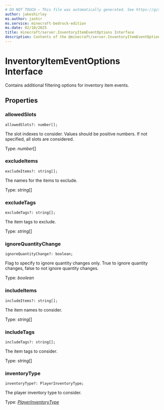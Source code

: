 ```yaml
---
# DO NOT TOUCH — This file was automatically generated. See https://github.com/mojang/minecraftapidocsgenerator to modify descriptions, examples, etc.
author: jakeshirley
ms.author: jashir
ms.service: minecraft-bedrock-edition
ms.date: 02/10/2025
title: minecraft/server.InventoryItemEventOptions Interface
description: Contents of the @minecraft/server.InventoryItemEventOptions class.
---
```

# InventoryItemEventOptions Interface

Contains additional filtering options for inventory item events.

## Properties

### **allowedSlots**
`allowedSlots?: number[];`

The slot indexes to consider. Values should be positive numbers. If not specified, all slots are considered.

Type: *number*[]

### **excludeItems**
`excludeItems?: string[];`

The names for the items to exclude.

Type: *string*[]

### **excludeTags**
`excludeTags?: string[];`

The item tags to exclude.

Type: *string*[]

### **ignoreQuantityChange**
`ignoreQuantityChange?: boolean;`

Flag to specify to ignore quantity changes only. True to ignore quantity changes, false to not ignore quantity changes.

Type: *boolean*

### **includeItems**
`includeItems?: string[];`

The item names to consider.

Type: *string*[]

### **includeTags**
`includeTags?: string[];`

The item tags to consider.

Type: *string*[]

### **inventoryType**
`inventoryType?: PlayerInventoryType;`

The player inventory type to consider.

Type: [*PlayerInventoryType*](PlayerInventoryType.md)
